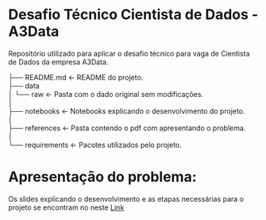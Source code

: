 # Desafio Técnico Cientista de Dados - A3Data

Repositório utilizado para aplicar o desafio técnico para vaga de Cientista de Dados da empresa A3Data.

├── README.md          <- README do projeto. \
├── data \
│   └── raw            <- Pasta com o dado original sem modificações. \
│ \
├── notebooks          <- Notebooks explicando o desenvolvimento do projeto. \
│ \
├── references         <- Pasta contendo o pdf com apresentando o problema. \
│ \
└── requirements       <- Pacotes utilizados pelo projeto.

# Apresentação do problema:

Os slides explicando o desenvolvimento e as etapas necessárias para o projeto se encontram no neste [Link](https://docs.google.com/presentation/d/1XaHFgaFWGDY2-EXJvFt6xsCKUUVVB8CwlghiX7ClR-w/edit?usp=sharing)
